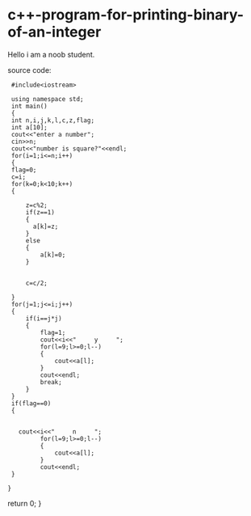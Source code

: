 # c++-program-for-printing-binary-of-an-integer
Hello i am a noob student.


source code:
   
     #include<iostream>

     using namespace std;
     int main()
     {
     int n,i,j,k,l,c,z,flag;
     int a[10];
     cout<<"enter a number";
     cin>>n;
     cout<<"number is square?"<<endl;
     for(i=1;i<=n;i++)
     {
     flag=0;
     c=i;
     for(k=0;k<10;k++)
     {

         z=c%2;
         if(z==1)
         {
           a[k]=z;
         }
         else
         {
             a[k]=0;
         }


         c=c/2;

     }
     for(j=1;j<=i;j++)
     {
         if(i==j*j)
         {
             flag=1;
             cout<<i<<"     y     ";
             for(l=9;l>=0;l--)
             {
                 cout<<a[l];
             }
             cout<<endl;
             break;
         }
     }
     if(flag==0)
     {


       cout<<i<<"     n     ";
             for(l=9;l>=0;l--)
             {
                 cout<<a[l];
             }
             cout<<endl;
     }

    }


   return 0;
    }
